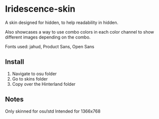 # Iridescence-skin

A skin designed for hidden, to help readability in hidden.

Also showcases a way to use combo colors in each color channel to show different images depending on the combo.

Fonts used: jahud, Product Sans, Open Sans

## Install
1. Navigate to osu folder
2. Go to skins folder
3. Copy over the Hinterland folder

## Notes
Only skinned for osu!std
Intended for 1366x768
